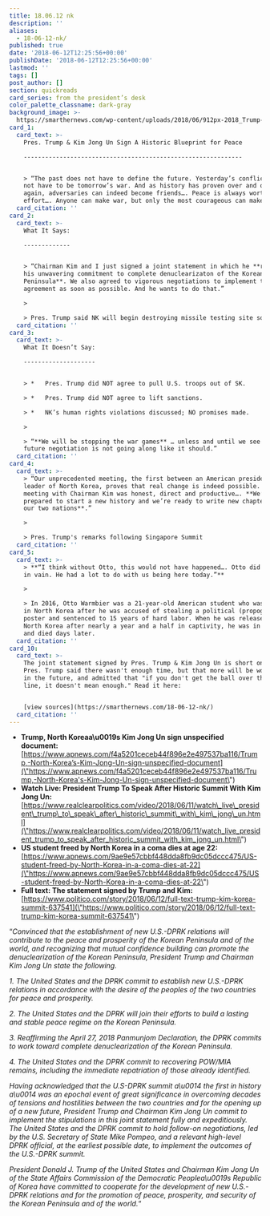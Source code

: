```yaml
---
title: 18.06.12 nk
description: ''
aliases:
  - 18-06-12-nk/
published: true
date: '2018-06-12T12:25:56+00:00'
publishDate: '2018-06-12T12:25:56+00:00'
lastmod: ''
tags: []
post_author: []
section: quickreads
card_series: from the president’s desk
color_palette_classname: dark-gray
background_image: >-
  https://smarthernews.com/wp-content/uploads/2018/06/912px-2018_Trump-Kim_summit_commemorative_coin.jpg
card_1:
  card_text: >-
    Pres. Trump & Kim Jong Un Sign A Historic Blueprint for Peace

    -------------------------------------------------------------


    > “The past does not have to define the future. Yesterday’s conflict does
    not have to be tomorrow’s war. And as history has proven over and over
    again, adversaries can indeed become friends…. Peace is always worth the
    effort…. Anyone can make war, but only the most courageous can make peace.”
  card_citation: ''
card_2:
  card_text: >-
    What It Says:

    -------------


    > “Chairman Kim and I just signed a joint statement in which he **reaffirmed
    his unwavering commitment to complete denuclearizaton of the Korean
    Peninsula**. We also agreed to vigorous negotiations to implement the
    agreement as soon as possible. And he wants to do that.”

    > 

    > Pres. Trump said NK will begin destroying missile testing site soon.
  card_citation: ''
card_3:
  card_text: >-
    What It Doesn’t Say:

    --------------------


    > *   Pres. Trump did NOT agree to pull U.S. troops out of SK.

    > *   Pres. Trump did NOT agree to lift sanctions.

    > *   NK’s human rights violations discussed; NO promises made.

    > 

    > “**We will be stopping the war games** … unless and until we see the
    future negotiation is not going along like it should.”
  card_citation: ''
card_4:
  card_text: >-
    > “Our unprecedented meeting, the first between an American president and a
    leader of North Korea, proves that real change is indeed possible. My
    meeting with Chairman Kim was honest, direct and productive…. **We’re
    prepared to start a new history and we’re ready to write new chapter between
    our two nations**.”

    > 

    > Pres. Trump's remarks following Singapore Summit
  card_citation: ''
card_5:
  card_text: >-
    > **“I think without Otto, this would not have happened…. Otto did not die
    in vain. He had a lot to do with us being here today.”**

    > 

    > In 2016, Otto Warmbier was a 21-year-old American student who was arrested
    in North Korea after he was accused of stealing a political (propoganda)
    poster and sentenced to 15 years of hard labor. When he was released by
    North Korea after nearly a year and a half in captivity, he was in a coma
    and died days later.
  card_citation: ''
card_10:
  card_text: >-
    The joint statement signed by Pres. Trump & Kim Jong Un is short on details.
    Pres. Trump said there wasn't enough time, but that more will be worked out
    in the future, and admitted that "if you don't get the ball over the goal
    line, it doesn't mean enough." Read it here:


    [view sources](https://smarthernews.com/18-06-12-nk/)
  card_citation: ''
---
```

*   **Trump, North Koreaa\\u0019s Kim Jong Un sign unspecified document:** [https://www.apnews.com/f4a5201ceceb44f896e2e497537ba116/Trump,-North-Korea’s-Kim-Jong-Un-sign-unspecified-document](\"https://www.apnews.com/f4a5201ceceb44f896e2e497537ba116/Trump,-North-Korea's-Kim-Jong-Un-sign-unspecified-document\")
*   **Watch Live: President Trump To Speak After Historic Summit With Kim Jong Un:** [https://www.realclearpolitics.com/video/2018/06/11/watch\_live\_president\_trump\_to\_speak\_after\_historic\_summit\_with\_kim\_jong\_un.html](\"https://www.realclearpolitics.com/video/2018/06/11/watch_live_president_trump_to_speak_after_historic_summit_with_kim_jong_un.html\")
*   **US student freed by North Korea in a coma dies at age 22:** [https://www.apnews.com/9ae9e57cbbf448dda8fb9dc05dccc475/US-student-freed-by-North-Korea-in-a-coma-dies-at-22](\"https://www.apnews.com/9ae9e57cbbf448dda8fb9dc05dccc475/US-student-freed-by-North-Korea-in-a-coma-dies-at-22\")
*   **Full text: The statement signed by Trump and Kim:** [https://www.politico.com/story/2018/06/12/full-text-trump-kim-korea-summit-637541](\"https://www.politico.com/story/2018/06/12/full-text-trump-kim-korea-summit-637541\")

“_Convinced that the establishment of new U.S.-DPRK relations will contribute to the peace and prosperity of the Korean Peninsula and of the world, and recognizing that mutual confidence building can promote the denuclearization of the Korean Peninsula, President Trump and Chairman Kim Jong Un state the following._

_1\. The United States and the DPRK commit to establish new U.S.-DPRK relations in accordance with the desire of the peoples of the two countries for peace and prosperity._

_2\. The United States and the DPRK will join their efforts to build a lasting and stable peace regime on the Korean Peninsula._

_3\. Reaffirming the April 27, 2018 Panmunjom Declaration, the DPRK commits to work toward complete denuclearization of the Korean Peninsula._

_4\. The United States and the DPRK commit to recovering POW/MIA remains, including the immediate repatriation of those already identified._

_Having acknowledged that the U.S-DPRK summit a\\u0014 the first in history a\\u0014 was an epochal event of great significance in overcoming decades of tensions and hostilities between the two countries and for the opening up of a new future, President Trump and Chairman Kim Jong Un commit to implement the stipulations in this joint statement fully and expeditiously. The United States and the DPRK commit to hold follow-on negotiations, led by the U.S. Secretary of State Mike Pompeo, and a relevant high-level DPRK official, at the earliest possible date, to implement the outcomes of the U.S.-DPRK summit._

_President Donald J. Trump of the United States and Chairman Kim Jong Un of the State Affairs Commission of the Democratic Peoplea\\u0019s Republic of Korea have committed to cooperate for the development of new U.S.-DPRK relations and for the promotion of peace, prosperity, and security of the Korean Peninsula and of the world._“